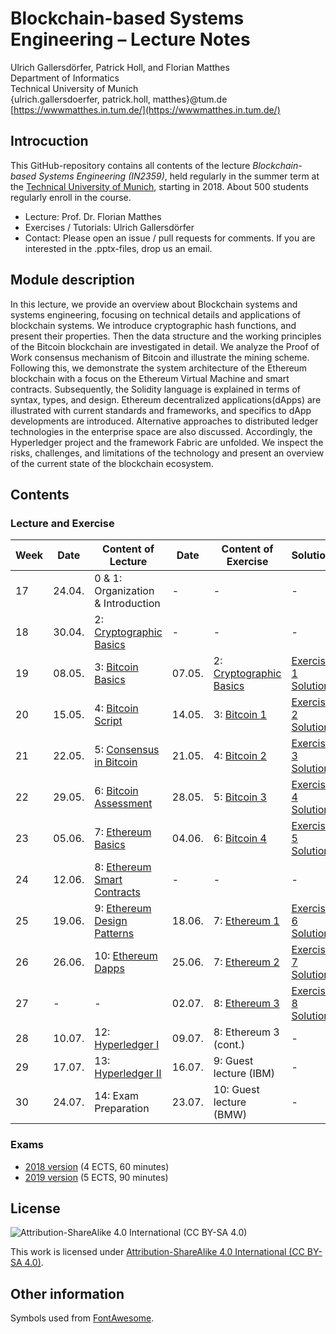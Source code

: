 # Blockchain-based Systems Engineering – Lecture Notes
Ulrich Gallersdörfer, Patrick Holl, and Florian Matthes <br>
Department of Informatics <br>
Technical University of Munich <br>
{ulrich.gallersdoerfer, patrick.holl, matthes}@tum.de <br>
[https://wwwmatthes.in.tum.de/](https://wwwmatthes.in.tum.de/)



## Introcuction

This GitHub-repository contains all contents of the lecture _Blockchain-based Systems Engineering (IN2359)_, held regularly in the summer term at the [Technical University of Munich](https://www.tum.de), starting in 2018. About 500 students regularly enroll in the course. 

- Lecture: Prof. Dr. Florian Matthes
- Exercises / Tutorials: Ulrich Gallersdörfer
- Contact: Please open an issue / pull requests for comments. If you are interested in the .pptx-files, drop us an email. 


## Module description
In this lecture, we provide an overview about Blockchain systems and systems engineering, focusing on technical details and applications of blockchain systems. We introduce cryptographic hash functions, and present their properties. Then the data structure and the working principles of the Bitcoin blockchain are investigated in detail. We analyze the Proof of Work consensus mechanism of Bitcoin and illustrate the mining scheme. Following this, we demonstrate the system architecture of the Ethereum blockchain with a focus on the Ethereum Virtual Machine and smart contracts. Subsequently, the Solidity language is explained in terms of syntax, types, and design. Ethereum decentralized applications(dApps) are illustrated with current standards and frameworks, and specifics to dApp developments are introduced. Alternative approaches to distributed ledger technologies in the enterprise space are also discussed. Accordingly, the Hyperledger project and the framework Fabric are unfolded. We inspect the risks, challenges, and limitations of the technology and present an overview of the current state of the blockchain ecosystem.

## Contents

### Lecture and Exercise

| Week 	| Date   	| Content of Lecture                 				| Date   	| Content of Exercise     	| Solution |
|------	|--------	|-------------------------------------------		|--------	|-------------------------	| -----    |
| 17   	| 24.04. 	| 0 & 1: Organization & Introduction 				| -      	| -                       	| -        |
| 18   	| 30.04. 	| 2: [Cryptographic Basics](slides/02_Cryptographic_Basics.pdf)            	| -      	| -                       	| - |
| 19   	| 08.05. 	| 3: [Bitcoin Basics](slides/03_Bitcoin_Basics.pdf)                  	| 07.05. 	| 2: [Cryptographic Basics](exercises/ex1.pdf) | [Exercise 1 Solution](exercises/ex1_sol.pdf) 	|
| 20   	| 15.05. 	| 4: [Bitcoin Script](slides/04_Bitcoin_Script.pdf)                  	| 14.05. 	| 3: [Bitcoin 1](exercises/ex2.pdf) | [Exercise 2 Solution](exercises/ex2_sol.pdf)            	|
| 21   	| 22.05. 	| 5: [Consensus in Bitcoin](slides/05_Consensus_in_Bitcoin.pdf)            	| 21.05. 	| 4: [Bitcoin 2](exercises/ex3.pdf) | [Exercise 3 Solution](exercises/ex3_sol.pdf)            	|
| 22   	| 29.05. 	| 6: [Bitcoin Assessment](slides/06_Bitcoin_Assessment.pdf)              	| 28.05. 	| 5: [Bitcoin 3](exercises/ex4.pdf) |  [Exercise 4 Solution](exercises/ex4_sol.pdf)            	|
| 23   	| 05.06. 	| 7: [Ethereum Basics](slides/07_Ethereum_Basics.pdf)                 	| 04.06. 	| 6: [Bitcoin 4](exercises/ex5.pdf) | [Exercise 5 Solution](exercises/ex5_sol.pdf)            	|
| 24   	| 12.06. 	| 8: [Ethereum Smart Contracts](slides/08_Ethereum_Smart_Contracts.pdf)        	| -      	| -                       	| - |
| 25   	| 19.06. 	| 9: [Ethereum Design Patterns](slides/09_Ethereum_Design_Patterns.pdf)      	| 18.06. 	| 7: [Ethereum 1](exercises/ex6.pdf) | [Exercise 6 Solution](exercises/ex6_sol.pdf)           	|
| 26   	| 26.06. 	| 10: [Ethereum Dapps](slides/10_Ethereum_dApps.pdf)                 	| 25.06. 	| 7: [Ethereum 2](exercises/ex7.pdf) | [Exercise 7 Solution](exercises/ex7_sol.pdf)  	|
| 27   	| -      	| -                                  				| 02.07. 	| 8: [Ethereum 3](exercises/ex8.pdf) | [Exercise 8 Solution](exercises/ex8_sol.pdf)           	|
| 28   	| 10.07. 	| 12: [Hyperledger I](slides/11_Hyperledger_I.pdf)           	| 09.07. 	| 8: Ethereum 3 (cont.)  	| - |
| 29   	| 17.07. 	| 13: [Hyperledger II](slides/12_Hyperledger_II.pdf)             	| 16.07. 	| 9: Guest lecture (IBM) 	| - |
| 30   	| 24.07. 	| 14: Exam Preparation               	| 23.07. 	| 10: Guest lecture (BMW) 	| - |

### Exams

- [2018 version](exams/exam18.pdf) (4 ECTS, 60 minutes)
- [2019 version](exams/exam18.pdf) (5 ECTS, 90 minutes)


## License
![Attribution-ShareAlike 4.0 International (CC BY-SA 4.0)](https://licensebuttons.net/l/by-sa/4.0/88x31.png)

This work is licensed under [Attribution-ShareAlike 4.0 International (CC BY-SA 4.0)](https://creativecommons.org/licenses/by-sa/4.0/). 

## Other information
Symbols used from [FontAwesome](https://fontawesome.com/).